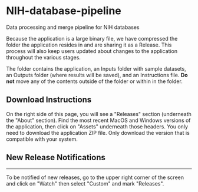 # NIH-database-pipeline
Data processing and merge pipeline for NIH databases

Because the application is a large binary file, we have compressed the folder the application resides in and are sharing it as a Release. This process will also keep users updated about changes to the application throughout the various stages. 

The folder contains the application, an Inputs folder with sample datasets, an Outputs folder (where results will be saved), and an Instructions file. **Do not** move any of the contents outside of the folder or within in the folder. 


Download Instructions
---

On the right side of this page, you will see a "Releases" section (underneath the "About" section). Find the most recent MacOS and Windows versions of the application, then click on "Assets" underneath those headers. You only need to download the application ZIP file. Only download the version that is compatible with your system. 

## New Release Notifications
---

To be notified of new releases, go to the upper right corner of the screen and click on "Watch" then select "Custom" and mark "Releases".
